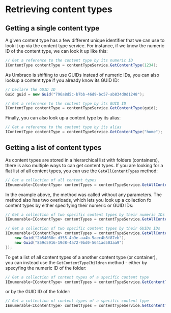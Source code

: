 # Retrieving content types

## Getting a single content type

A given content type has a few different unique identifier that we can use to look it up via the content type service. For instance, if we know the numeric ID of the content type, we can look it up like this:

```C#
// Get a reference to the content type by its numeric ID
IContentType contentType = contentTypeService.GetContentType(1234);
```

As Umbraco is shifting to use GUIDs instead of numeric IDs, you can also lookup a content type if you already know its GUID ID:

```C#
// Declare the GUID ID
Guid guid = new Guid("796a8d5c-b7bb-46d9-bc57-ab834d0d1248");

// Get a reference to the content type by its GUID ID
IContentType contentType = contentTypeService.GetContentType(guid);
```

Finally, you can also look up a content type by its alias:

```C#
// Get a reference to the content type by its alias
IContentType contentType = contentTypeService.GetContentType("home");
```

## Getting a list of content types

As content types are stored in a hierarchical list with folders (containers), there is also multiple ways to can get content types. If you are looking for a flat list of all content types, you can use the `GetAllContentTypes` method:

```C#
// Get a collection of all content types
IEnumerable<IContentType> contentTypes = contentTypeService.GetAllContentTypes();
```

In the example above, the method was called without any parameters. The method also has two overloads, which lets you look up a collection fo content types by either specifying their numeric or GUID IDs:

```C#
// Get a collection of two specific content types by their numeric IDs
IEnumerable<IContentType> contentTypes = contentTypeService.GetAllContentTypes(1234, 1235);
```

```C#
// Get a collection of two specific content types by their GUIDs IDs
IEnumerable<IContentType> contentTypes = contentTypeService.GetAllContentTypes(new[] {
    new Guid("2b54088e-d355-4b9e-aa4b-5aec4b3f87eb"),
    new Guid("859c5916-19d8-4a72-9bd0-5641ad503aa9")
});
```

To get a list of all content types of a another content type (or container), you can instead use the `GetContentTypeChildren` method - either by specyfing the numeric ID of the folder:

```C#
// Get a collection of content types of a specific content type
IEnumerable<IContentType> contentTypes = contentTypeService.GetContentTypeChildren(1232);
```

or by the GUID ID of the folder:

```C#
// Get a collection of content types of a specific content type
IEnumerable<IContentType> contentTypes = contentTypeService.GetContentTypeChildren(new Guid("d3b9cc9a-d471-4465-a89a-112c6bc1e5b4"));
```
